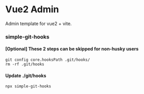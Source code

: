 # Vue2 Admin

Admin template for vue2 + vite.
### simple-git-hooks
#### [Optional] These 2 steps can be skipped for non-husky users
```
git config core.hooksPath .git/hooks/
rm -rf .git/hooks
```

#### Update ./git/hooks
```
npx simple-git-hooks
```